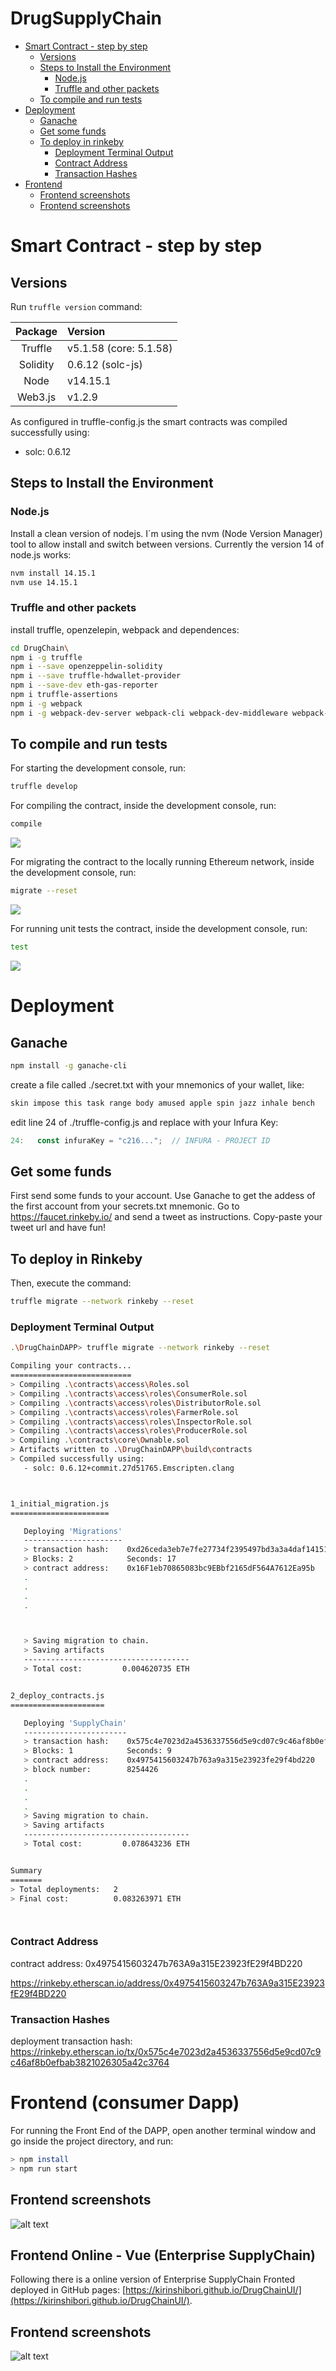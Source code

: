 # DrugSupplyChain

- [Smart Contract - step by step](#smart-contract---step-by-step)
	- [Versions](#versions)
	- [Steps to Install the Environment](#steps-to-install-the-environment)
		- [Node.js](#nodejs)
		- [Truffle and other packets](#truffle-and-other-packets)
	- [To compile and run tests](#to-compile-and-run-tests)
- [Deployment](#deployment)
	- [Ganache](#ganache)
	- [Get some funds](#get-some-funds)
	- [To deploy in rinkeby](#to-deploy-in-rinkeby)
		- [Deployment Terminal Output](#deployment-terminal-output)
		- [Contract Address](#contract-address)
		- [Transaction Hashes](#transaction-hashes)
- [Frontend](#frontend)
	- [Frontend screenshots](#frontend-screenshots)
	- [Frontend screenshots](#frontend-screenshots)

# Smart Contract - step by step

## Versions

Run `truffle version` command:

| Package   | Version |
|:-------:|:-------------|
|Truffle| v5.1.58 (core: 5.1.58) |
|Solidity| 0.6.12 (solc-js) |
|Node| v14.15.1 |
|Web3.js| v1.2.9 |

As configured in truffle-config.js the smart contracts was compiled successfully using:

- solc: 0.6.12

## Steps to Install the Environment

### Node.js

Install a clean version of nodejs. I´m using the nvm (Node Version Manager) tool to allow install and switch between versions. Currently the version 14 of node.js works:

```bash
nvm install 14.15.1
nvm use 14.15.1
```

### Truffle and other packets

install truffle, openzelepin, webpack and dependences:

```bash
cd DrugChain\
npm i -g truffle
npm i --save openzeppelin-solidity
npm i --save truffle-hdwallet-provider
npm i --save-dev eth-gas-reporter
npm i truffle-assertions
npm i -g webpack
npm i -g webpack-dev-server webpack-cli webpack-dev-middleware webpack-hot-middleware copy-webpack-plugin
```

## To compile and run tests

For starting the development console, run:

```bash
truffle develop
```

For compiling the contract, inside the development console, run:

```bash
compile
```
![](docs/compile_output.png)

For migrating the contract to the locally running Ethereum network, inside the development console, run:

```bash
migrate --reset
```
![](docs/migrate_output.png)

For running unit tests the contract, inside the development console, run:

```bash
test
```
![](docs/test_output.png)


# Deployment

## Ganache
```bash
npm install -g ganache-cli
```

create a file called ./secret.txt with your mnemonics of your wallet, like:

```txt
skin impose this task range body amused apple spin jazz inhale bench
```

edit line 24 of ./truffle-config.js and replace with your Infura Key:

```js
24:   const infuraKey = "c216...";	// INFURA - PROJECT ID
```

## Get some funds
First send some funds to your account. Use Ganache to get the addess of the first account from your secrets.txt mnemonic.
Go to https://faucet.rinkeby.io/ and send a tweet as instructions. Copy-paste your tweet url and have fun!


## To deploy in Rinkeby

Then, execute the command:

```bash
truffle migrate --network rinkeby --reset
```

### Deployment Terminal Output

```bash
.\DrugChainDAPP> truffle migrate --network rinkeby --reset

Compiling your contracts...
===========================
> Compiling .\contracts\access\Roles.sol
> Compiling .\contracts\access\roles\ConsumerRole.sol
> Compiling .\contracts\access\roles\DistributorRole.sol
> Compiling .\contracts\access\roles\FarmerRole.sol
> Compiling .\contracts\access\roles\InspectorRole.sol
> Compiling .\contracts\access\roles\ProducerRole.sol
> Compiling .\contracts\core\Ownable.sol
> Artifacts written to .\DrugChainDAPP\build\contracts
> Compiled successfully using:
   - solc: 0.6.12+commit.27d51765.Emscripten.clang



1_initial_migration.js
======================

   Deploying 'Migrations'
   ----------------------
   > transaction hash:    0xd26ceda3eb7e7fe27734f2395497bd3a3a4daf14151e8df444119628412613b9
   > Blocks: 2            Seconds: 17
   > contract address:    0x16F1eb70865083bc9EBbf2165dF564A7612Ea95b
   .
   .
   .
   .



   > Saving migration to chain.
   > Saving artifacts
   -------------------------------------
   > Total cost:         0.004620735 ETH


2_deploy_contracts.js
=====================

   Deploying 'SupplyChain'
   -----------------------
   > transaction hash:    0x575c4e7023d2a4536337556d5e9cd07c9c46af8b0efbab3821026305a42c3764
   > Blocks: 1            Seconds: 9
   > contract address:    0x4975415603247b763a9a315e23923fe29f4bd220
   > block number:        8254426
   .
   .
   .
   .
   > Saving migration to chain.
   > Saving artifacts
   -------------------------------------
   > Total cost:         0.078643236 ETH


Summary
=======
> Total deployments:   2
> Final cost:          0.083263971 ETH




```

### Contract Address

contract address:    0x4975415603247b763A9a315E23923fE29f4BD220

<https://rinkeby.etherscan.io/address/0x4975415603247b763A9a315E23923fE29f4BD220>

### Transaction Hashes

deployment transaction hash:   <https://rinkeby.etherscan.io/tx/0x575c4e7023d2a4536337556d5e9cd07c9c46af8b0efbab3821026305a42c3764>


# Frontend (consumer Dapp)

For running the Front End of the DAPP, open another terminal window and go inside the project directory, and run:

```bash
> npm install
> npm run start
```
## Frontend screenshots
![alt text](images/frontend1.jpg "Token")

## Frontend Online - Vue (Enterprise SupplyChain)

Following there is a online version of Enterprise SupplyChain Fronted deployed in GitHub pages:
[https://kirinshibori.github.io/DrugChainUI/](https://kirinshibori.github.io/DrugChainUI/).
## Frontend screenshots
![alt text](images/frontend2.jpg "Token")

